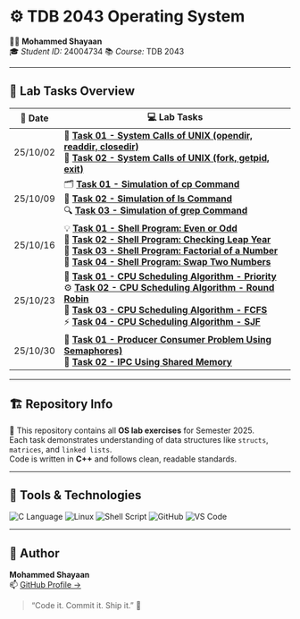 # ⚙️ TDB 2043 Operating System

👨‍💻 **Mohammed Shayaan**  
🎓 *Student ID:* 24004734
📚 *Course:* TDB 2043 

---

## 🧪 Lab Tasks Overview

| 📅 **Date** | 💻 **Lab Tasks** |
|-------------|------------------|
| 25/10/02 | 🧩 [**Task 01 - System Calls of UNIX (opendir, readdir, closedir)**](https://github.com/mhdshayaan/OS_TBD2043/blob/main/25_10_02-Task1-2/task_1.c)<br>🔧 [**Task 02 - System Calls of UNIX (fork, getpid, exit)**](https://github.com/mhdshayaan/OS_TBD2043/blob/main/25_10_02-Task1-2/task_2.c) |
| 25/10/09 | 🗂️ [**Task 01 - Simulation of cp Command**](https://github.com/mhdshayaan/OS_TBD2043/blob/main/25_10_09-Task1-2-3/task_1.c)<br>📁 [**Task 02 - Simulation of ls Command**](https://github.com/mhdshayaan/OS_TBD2043/blob/main/25_10_09-Task1-2-3/task_2.c)<br>🔍 [**Task 03 - Simulation of grep Command**](https://github.com/mhdshayaan/OS_TBD2043/blob/main/25_10_09-Task1-2-3/task_3.c) |
| 25/10/16 | 💡 [**Task 01 - Shell Program: Even or Odd**](https://github.com/mhdshayaan/OS_TBD2043/blob/main/25_10_16-Task1-2-3-4/task_1.sh)<br>🌙 [**Task 02 - Shell Program: Checking Leap Year**](https://github.com/mhdshayaan/OS_TBD2043/blob/main/25_10_16-Task1-2-3-4/task_2.sh)<br>🧮 [**Task 03 - Shell Program: Factorial of a Number**](https://github.com/mhdshayaan/OS_TBD2043/blob/main/25_10_16-Task1-2-3-4/task_3.sh)<br>🔁 [**Task 04 - Shell Program: Swap Two Numbers**](https://github.com/mhdshayaan/OS_TBD2043/blob/main/25_10_16-Task1-2-3-4/task_4.sh) |
| 25/10/23 | 🧩 [**Task 01 - CPU Scheduling Algorithm - Priority**](https://github.com/mhdshayaan/OS_TBD2043/blob/main/25_10_23-Task1-2-3-4/task_1.c)<br>⚙️ [**Task 02 - CPU Scheduling Algorithm - Round Robin**](https://github.com/mhdshayaan/OS_TBD2043/blob/main/25_10_23-Task1-2-3-4/task_2.c)<br>🧮 [**Task 03 - CPU Scheduling Algorithm - FCFS**](https://github.com/mhdshayaan/OS_TBD2043/blob/main/25_10_23-Task1-2-3-4/task_3.c)<br>⚡ [**Task 04 - CPU Scheduling Algorithm - SJF**](https://github.com/mhdshayaan/OS_TBD2043/blob/main/25_10_23-Task1-2-3-4/task_4.c) |
| 25/10/30 | 🧩 [**Task 01 - Producer Consumer Problem Using Semaphores)**](https://github.com/mhdshayaan/OS_TBD2043/blob/main/25_10_30-Task1-2/task_1.c)<br>🔧 [**Task 02 - IPC Using Shared Memory**](https://github.com/mhdshayaan/OS_TBD2043/blob/main/25_10_30-Task1-2/task_2.c) |

---

## 🏗️ Repository Info

🚀 This repository contains all **OS lab exercises** for Semester 2025.  
Each task demonstrates understanding of data structures like `structs`, `matrices`, and `linked lists`.  
Code is written in **C++** and follows clean, readable standards.

---

## 🧰 Tools & Technologies

![C Language](https://img.shields.io/badge/C%20Language-00599C?style=for-the-badge&logo=c&logoColor=white)
![Linux](https://img.shields.io/badge/Linux-FCC624?style=for-the-badge&logo=linux&logoColor=black)
![Shell Script](https://img.shields.io/badge/Shell%20Script-4EAA25?style=for-the-badge&logo=gnu-bash&logoColor=white)
![GitHub](https://img.shields.io/badge/GitHub-181717?style=for-the-badge&logo=github)
![VS Code](https://img.shields.io/badge/VS%20Code-007ACC?style=for-the-badge&logo=visualstudiocode)


---

## 🌟 Author
**Mohammed Shayaan**  
📫 [GitHub Profile →](https://github.com/mhdshayaan)

> “Code it. Commit it. Ship it.” 🧠